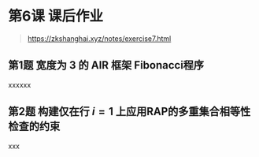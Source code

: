 # 第6课 课后作业

> https://zkshanghai.xyz/notes/exercise7.html

## 第1题 宽度为 3 的 AIR 框架 Fibonacci程序

xxxxxx

## 第2题 构建仅在行 $i=1$ 上应用RAP的多重集合相等性检查的约束

xxx
